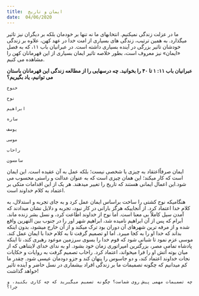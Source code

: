 ```yaml
---
title:  ایمان و تاریخ
date:  04/06/2020
---
```


ما در عزلت زندگی نمیکنیم. انتخابهای ما نه تنها بر خودمان بلکه بر دیگران نیز تاثیر میگذارد. به همین ترتیب، زندگی های بسیاری از امت خدا در عهد کهن، علاوه بر زندگی خودشان تاثیر بزرگی در آینده بسیاری داشته است. در عبرانیان باب ۱۱، که به فصل «ایمان»  نیز معروف است، بطور خلاصه تاثیر ایمان بسیاری از این قهرمانان کهن را مشاهده می کنیم.

**عبرانیان باب ۱۱: ۱ تا ۴۰ را بخوانید. چه درسهایی را از مطالعه زندگی این قهرمانان باستان می توانیم، یاد بگیریم؟**

`خنوخ`

`نوح`

`ابراهیم`

`ساره`

`یوسف`

`موسی`

`راحاب`

`سامسون`

ایمان صرفاًاعتقاد به چیزی یا شخصی نیست؛ بلکه عمل به آن عقیده است. این ایمان است که کار میکند؛ این همان چیزی است که به عنوان عدالت و راستی محسوب می شود.این اعمال ایمانی هستند که تاریخ را تغییر میدهند. هر یک از این اقدامات متکی بر اعتماد به کلام خداوند است.

هنگامیکه نوح کشتی را ساخت براساس ایمان عمل کرد و به جای تجربه و استدلال، به کلام خدا اعتماد کرد. از آنجاییکه هرگز بارانی در کار نبود، تجربه و دلایل نشان میدادند که آمدن سیل کاملاً بی معنا است. اما نوح از خداوند اطاعت کرد، و نسل بشر زنده ماند. اَبرام که پس از آن ابراهیم نامیده شد، ابراهیم شهر اور را در جنوب بین النهرین واقع شده و از مرفه ترین شهرهای آن دوران بود ترک میکند و از آن خارج میشود، بدون اینکه بداند که خدا او را به کجا میبرد. اما او تصمیم گرفت تا به کلام خدا با ایمان عمل کند. موسی عزم نمود تا شبانی شود که قوم خدا را بسوی سرزمین موعود رهبری کند، تا اینکه پادشاه تمامی مصر، بزرگترین امپراتوری زمان خود بشود. او به ندای خدای لایتناهی که از میان بوته آتش او را فرا میخواند، اعتماد کرد. راحاب تصمیم گرفت به روایات و حکایات نجات خداوند اعتماد کند، و دو جاسوس را پنهان کند و جزو دودمان عیسی شود. چقدر ما کم میدانیم که چگونه تصمیمات ما بر زندگی افراد بیشماری در نسل حاضر و آینده تاثیر خواهد گذاشت!

`چه تصمیمات مهمی پیش روی شماست؟ چگونه تصمیم میگیرید که چه کاری بکنید، و چرا؟`